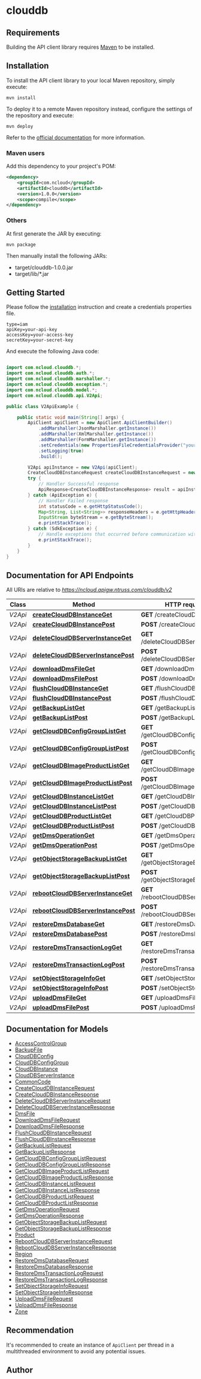 # clouddb

## Requirements

Building the API client library requires [Maven](https://maven.apache.org/) to be installed.

## Installation

To install the API client library to your local Maven repository, simply execute:

```shell
mvn install
```

To deploy it to a remote Maven repository instead, configure the settings of the repository and execute:

```shell
mvn deploy
```

Refer to the [official documentation](https://maven.apache.org/plugins/maven-deploy-plugin/usage.html) for more information.

### Maven users

Add this dependency to your project's POM:

```xml
<dependency>
	<groupId>com.ncloud</groupId>
	<artifactId>clouddb</artifactId>
	<version>1.0.0</version>
	<scope>compile</scope>
</dependency>
```

### Others

At first generate the JAR by executing:

	mvn package

Then manually install the following JARs:

* target/clouddb-1.0.0.jar
* target/lib/*.jar

## Getting Started

Please follow the [installation](#installation) instruction and create a credentials properties file.

```
type=iam
apiKey=your-api-key
accessKey=your-access-key
secretKey=your-secret-key
```

And execute the following Java code:

```java

import com.ncloud.clouddb.*;
import com.ncloud.clouddb.auth.*;
import com.ncloud.clouddb.marshaller.*;
import com.ncloud.clouddb.exception.*;
import com.ncloud.clouddb.model.*;
import com.ncloud.clouddb.api.V2Api;

public class V2ApiExample {

	public static void main(String[] args) {
		ApiClient apiClient = new ApiClient.ApiClientBuilder()
			.addMarshaller(JsonMarshaller.getInstance())
			.addMarshaller(XmlMarshaller.getInstance())
			.addMarshaller(FormMarshaller.getInstance())
			.setCredentials(new PropertiesFileCredentialsProvider("your-credentials-properties-file").getCredentials())
			.setLogging(true)
			.build();

		V2Api apiInstance = new V2Api(apiClient);
		CreateCloudDBInstanceRequest createCloudDBInstanceRequest = new CreateCloudDBInstanceRequest(); // CreateCloudDBInstanceRequest | createCloudDBInstanceRequest
		try {
			// Handler Successful response
			ApiResponse<CreateCloudDBInstanceResponse> result = apiInstance.createCloudDBInstanceGet(createCloudDBInstanceRequest);
		} catch (ApiException e) {
			// Handler Failed response
			int statusCode = e.getHttpStatusCode();
			Map<String, List<String>> responseHeaders = e.getHttpHeaders();
			InputStream byteStream = e.getByteStream();
			e.printStackTrace();
		} catch (SdkException e) {
			// Handle exceptions that occurred before communication with the server
			e.printStackTrace();
		}
	}
}

```

## Documentation for API Endpoints

All URIs are relative to *https://ncloud.apigw.ntruss.com/clouddb/v2*

Class | Method | HTTP request | Description
------------ | ------------- | ------------- | -------------
*V2Api* | [**createCloudDBInstanceGet**](docs/V2Api.md#createCloudDBInstanceGet) | **GET** /createCloudDBInstance | 
*V2Api* | [**createCloudDBInstancePost**](docs/V2Api.md#createCloudDBInstancePost) | **POST** /createCloudDBInstance | 
*V2Api* | [**deleteCloudDBServerInstanceGet**](docs/V2Api.md#deleteCloudDBServerInstanceGet) | **GET** /deleteCloudDBServerInstance | 
*V2Api* | [**deleteCloudDBServerInstancePost**](docs/V2Api.md#deleteCloudDBServerInstancePost) | **POST** /deleteCloudDBServerInstance | 
*V2Api* | [**downloadDmsFileGet**](docs/V2Api.md#downloadDmsFileGet) | **GET** /downloadDmsFile | 
*V2Api* | [**downloadDmsFilePost**](docs/V2Api.md#downloadDmsFilePost) | **POST** /downloadDmsFile | 
*V2Api* | [**flushCloudDBInstanceGet**](docs/V2Api.md#flushCloudDBInstanceGet) | **GET** /flushCloudDBInstance | 
*V2Api* | [**flushCloudDBInstancePost**](docs/V2Api.md#flushCloudDBInstancePost) | **POST** /flushCloudDBInstance | 
*V2Api* | [**getBackupListGet**](docs/V2Api.md#getBackupListGet) | **GET** /getBackupList | 
*V2Api* | [**getBackupListPost**](docs/V2Api.md#getBackupListPost) | **POST** /getBackupList | 
*V2Api* | [**getCloudDBConfigGroupListGet**](docs/V2Api.md#getCloudDBConfigGroupListGet) | **GET** /getCloudDBConfigGroupList | 
*V2Api* | [**getCloudDBConfigGroupListPost**](docs/V2Api.md#getCloudDBConfigGroupListPost) | **POST** /getCloudDBConfigGroupList | 
*V2Api* | [**getCloudDBImageProductListGet**](docs/V2Api.md#getCloudDBImageProductListGet) | **GET** /getCloudDBImageProductList | 
*V2Api* | [**getCloudDBImageProductListPost**](docs/V2Api.md#getCloudDBImageProductListPost) | **POST** /getCloudDBImageProductList | 
*V2Api* | [**getCloudDBInstanceListGet**](docs/V2Api.md#getCloudDBInstanceListGet) | **GET** /getCloudDBInstanceList | 
*V2Api* | [**getCloudDBInstanceListPost**](docs/V2Api.md#getCloudDBInstanceListPost) | **POST** /getCloudDBInstanceList | 
*V2Api* | [**getCloudDBProductListGet**](docs/V2Api.md#getCloudDBProductListGet) | **GET** /getCloudDBProductList | 
*V2Api* | [**getCloudDBProductListPost**](docs/V2Api.md#getCloudDBProductListPost) | **POST** /getCloudDBProductList | 
*V2Api* | [**getDmsOperationGet**](docs/V2Api.md#getDmsOperationGet) | **GET** /getDmsOperation | 
*V2Api* | [**getDmsOperationPost**](docs/V2Api.md#getDmsOperationPost) | **POST** /getDmsOperation | 
*V2Api* | [**getObjectStorageBackupListGet**](docs/V2Api.md#getObjectStorageBackupListGet) | **GET** /getObjectStorageBackupList | 
*V2Api* | [**getObjectStorageBackupListPost**](docs/V2Api.md#getObjectStorageBackupListPost) | **POST** /getObjectStorageBackupList | 
*V2Api* | [**rebootCloudDBServerInstanceGet**](docs/V2Api.md#rebootCloudDBServerInstanceGet) | **GET** /rebootCloudDBServerInstance | 
*V2Api* | [**rebootCloudDBServerInstancePost**](docs/V2Api.md#rebootCloudDBServerInstancePost) | **POST** /rebootCloudDBServerInstance | 
*V2Api* | [**restoreDmsDatabaseGet**](docs/V2Api.md#restoreDmsDatabaseGet) | **GET** /restoreDmsDatabase | 
*V2Api* | [**restoreDmsDatabasePost**](docs/V2Api.md#restoreDmsDatabasePost) | **POST** /restoreDmsDatabase | 
*V2Api* | [**restoreDmsTransactionLogGet**](docs/V2Api.md#restoreDmsTransactionLogGet) | **GET** /restoreDmsTransactionLog | 
*V2Api* | [**restoreDmsTransactionLogPost**](docs/V2Api.md#restoreDmsTransactionLogPost) | **POST** /restoreDmsTransactionLog | 
*V2Api* | [**setObjectStorageInfoGet**](docs/V2Api.md#setObjectStorageInfoGet) | **GET** /setObjectStorageInfo | 
*V2Api* | [**setObjectStorageInfoPost**](docs/V2Api.md#setObjectStorageInfoPost) | **POST** /setObjectStorageInfo | 
*V2Api* | [**uploadDmsFileGet**](docs/V2Api.md#uploadDmsFileGet) | **GET** /uploadDmsFile | 
*V2Api* | [**uploadDmsFilePost**](docs/V2Api.md#uploadDmsFilePost) | **POST** /uploadDmsFile | 


## Documentation for Models

 - [AccessControlGroup](docs/AccessControlGroup.md)
 - [BackupFile](docs/BackupFile.md)
 - [CloudDBConfig](docs/CloudDBConfig.md)
 - [CloudDBConfigGroup](docs/CloudDBConfigGroup.md)
 - [CloudDBInstance](docs/CloudDBInstance.md)
 - [CloudDBServerInstance](docs/CloudDBServerInstance.md)
 - [CommonCode](docs/CommonCode.md)
 - [CreateCloudDBInstanceRequest](docs/CreateCloudDBInstanceRequest.md)
 - [CreateCloudDBInstanceResponse](docs/CreateCloudDBInstanceResponse.md)
 - [DeleteCloudDBServerInstanceRequest](docs/DeleteCloudDBServerInstanceRequest.md)
 - [DeleteCloudDBServerInstanceResponse](docs/DeleteCloudDBServerInstanceResponse.md)
 - [DmsFile](docs/DmsFile.md)
 - [DownloadDmsFileRequest](docs/DownloadDmsFileRequest.md)
 - [DownloadDmsFileResponse](docs/DownloadDmsFileResponse.md)
 - [FlushCloudDBInstanceRequest](docs/FlushCloudDBInstanceRequest.md)
 - [FlushCloudDBInstanceResponse](docs/FlushCloudDBInstanceResponse.md)
 - [GetBackupListRequest](docs/GetBackupListRequest.md)
 - [GetBackupListResponse](docs/GetBackupListResponse.md)
 - [GetCloudDBConfigGroupListRequest](docs/GetCloudDBConfigGroupListRequest.md)
 - [GetCloudDBConfigGroupListResponse](docs/GetCloudDBConfigGroupListResponse.md)
 - [GetCloudDBImageProductListRequest](docs/GetCloudDBImageProductListRequest.md)
 - [GetCloudDBImageProductListResponse](docs/GetCloudDBImageProductListResponse.md)
 - [GetCloudDBInstanceListRequest](docs/GetCloudDBInstanceListRequest.md)
 - [GetCloudDBInstanceListResponse](docs/GetCloudDBInstanceListResponse.md)
 - [GetCloudDBProductListRequest](docs/GetCloudDBProductListRequest.md)
 - [GetCloudDBProductListResponse](docs/GetCloudDBProductListResponse.md)
 - [GetDmsOperationRequest](docs/GetDmsOperationRequest.md)
 - [GetDmsOperationResponse](docs/GetDmsOperationResponse.md)
 - [GetObjectStorageBackupListRequest](docs/GetObjectStorageBackupListRequest.md)
 - [GetObjectStorageBackupListResponse](docs/GetObjectStorageBackupListResponse.md)
 - [Product](docs/Product.md)
 - [RebootCloudDBServerInstanceRequest](docs/RebootCloudDBServerInstanceRequest.md)
 - [RebootCloudDBServerInstanceResponse](docs/RebootCloudDBServerInstanceResponse.md)
 - [Region](docs/Region.md)
 - [RestoreDmsDatabaseRequest](docs/RestoreDmsDatabaseRequest.md)
 - [RestoreDmsDatabaseResponse](docs/RestoreDmsDatabaseResponse.md)
 - [RestoreDmsTransactionLogRequest](docs/RestoreDmsTransactionLogRequest.md)
 - [RestoreDmsTransactionLogResponse](docs/RestoreDmsTransactionLogResponse.md)
 - [SetObjectStorageInfoRequest](docs/SetObjectStorageInfoRequest.md)
 - [SetObjectStorageInfoResponse](docs/SetObjectStorageInfoResponse.md)
 - [UploadDmsFileRequest](docs/UploadDmsFileRequest.md)
 - [UploadDmsFileResponse](docs/UploadDmsFileResponse.md)
 - [Zone](docs/Zone.md)


## Recommendation

It's recommended to create an instance of `ApiClient` per thread in a multithreaded environment to avoid any potential issues.

## Author



